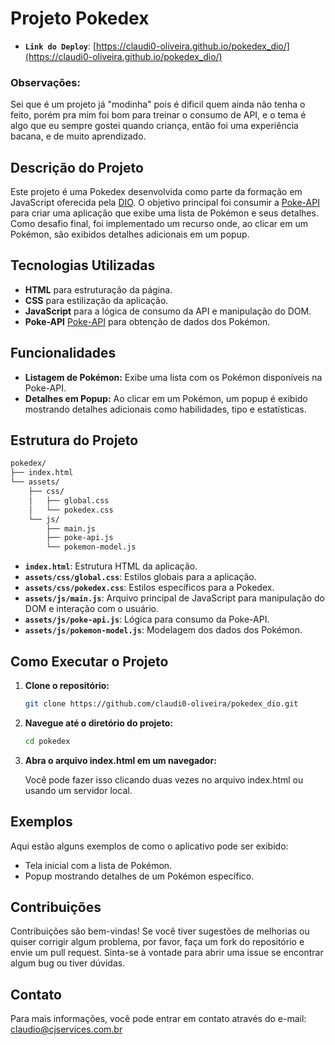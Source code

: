 # Projeto Pokedex

- **`Link do Deploy`**: [https://claudi0-oliveira.github.io/pokedex_dio/](https://claudi0-oliveira.github.io/pokedex_dio/)

### Observações:
Sei que é um projeto já "modinha" pois é dificil quem ainda não tenha o feito, porém pra mim foi bom para treinar o consumo de API, e o tema é algo que eu sempre gostei quando criança, então foi uma experiência bacana, e de muito aprendizado.

## Descrição do Projeto

Este projeto é uma Pokedex desenvolvida como parte da formação em JavaScript oferecida pela [DIO](https://www.dio.me). O objetivo principal foi consumir a [Poke-API](https://pokeapi.co/) para criar uma aplicação que exibe uma lista de Pokémon e seus detalhes. Como desafio final, foi implementado um recurso onde, ao clicar em um Pokémon, são exibidos detalhes adicionais em um popup.

## Tecnologias Utilizadas

- **HTML** para estruturação da página.
- **CSS** para estilização da aplicação.
- **JavaScript** para a lógica de consumo da API e manipulação do DOM.
- **Poke-API** [Poke-API](https://pokeapi.co/) para obtenção de dados dos Pokémon.

## Funcionalidades

- **Listagem de Pokémon:** Exibe uma lista com os Pokémon disponíveis na Poke-API.
- **Detalhes em Popup:** Ao clicar em um Pokémon, um popup é exibido mostrando detalhes adicionais como habilidades, tipo e estatísticas.

## Estrutura do Projeto
```markdown
pokedex/
├── index.html
└── assets/
    ├── css/
    │   ├── global.css
    │   └── pokedex.css
    └── js/
        ├── main.js
        ├── poke-api.js
        └── pokemon-model.js
```

- **`index.html`**: Estrutura HTML da aplicação.
- **`assets/css/global.css`**: Estilos globais para a aplicação.
- **`assets/css/pokedex.css`**: Estilos específicos para a Pokedex.
- **`assets/js/main.js`**: Arquivo principal de JavaScript para manipulação do DOM e interação com o usuário.
- **`assets/js/poke-api.js`**: Lógica para consumo da Poke-API.
- **`assets/js/pokemon-model.js`**: Modelagem dos dados dos Pokémon.

## Como Executar o Projeto

1. **Clone o repositório:**

   ```bash
   git clone https://github.com/claudi0-oliveira/pokedex_dio.git
   ```

2. **Navegue até o diretório do projeto:**

   ```bash
   cd pokedex
   ```

3. **Abra o arquivo index.html em um navegador:**

    Você pode fazer isso clicando duas vezes no arquivo index.html ou usando um servidor local.

## Exemplos

Aqui estão alguns exemplos de como o aplicativo pode ser exibido:

- Tela inicial com a lista de Pokémon.
- Popup mostrando detalhes de um Pokémon específico.

## Contribuições

Contribuições são bem-vindas! Se você tiver sugestões de melhorias ou quiser corrigir algum problema, por favor, faça um fork do repositório e envie um pull request. Sinta-se à vontade para abrir uma issue se encontrar algum bug ou tiver dúvidas.

## Contato

Para mais informações, você pode entrar em contato através do e-mail: claudio@cjservices.com.br